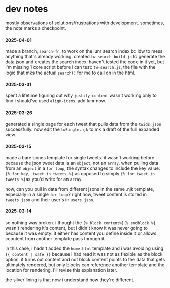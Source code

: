 # dev notes
mostly observations of solutions/frustrations with development. sometimes, the note marks a checkpoint.

#### 2025-04-01
made a branch, `search-fn`, to work on the lunr search index bc idw to mess anything that's already working. created `tw-search-build.js` to generate the data json and creates the search index. haven't tested the code in it yet, but i'm missing 1 core script before i can test: `tw-search.js`, the file with the logic that mks the actual `search()` for me to call on in the html. 

#### 2025-03-31
spent a lifetime figuring out why `justify-content` wasn't working only to find i should've used `align-items`. add lunr now.

#### 2025-03-26
generated a single page for each tweet that pulls data from the `twids.json` successfully. now edit the `twSingle.njk` to mk a draft of the full expanded view.

#### 2025-03-15
made a bare bones template for single tweets. it wasn't working before because the json tweet data is an `object`, not an `array`. when pulling data from an `object` in a `for loop`, the syntax changes to include the key value: `{% for key, tweet in tweets %}` as opposed to simply `{% for tweet in tweets %}`as you'd write for an `array`. 

now, can you pull in data from different jsons in the same .njk template, especially in a single `for loop`? right now, tweet content is stored in `tweets.json` and their user's in `users.json`. 

#### 2025-03-14
so nothing was broken. i thought the `{% block content%}{% endblock %}` wasn't rendering it's content, but i didn't know it was never going to because it was empty: it either has content you define inside it or allows ccontent from another template pass through it. 

in this case, i hadn't added the `home.html` template and i was avoiding using `{{ content | safe }}` because i had read it was not as flexible as the block option. it turns out content and not block content points to the data that gets ultimately rendered, but only blocks can reference  another template and the location for rendering. i'll revise this explanation later. 

 the silver lining is that now i understand how they're different.  